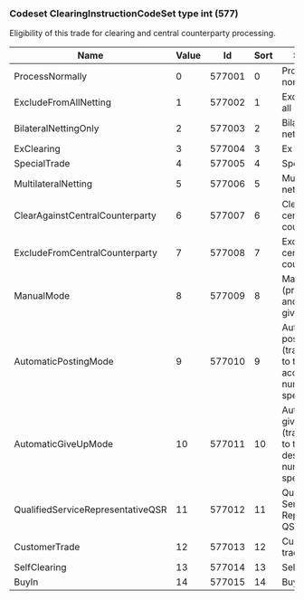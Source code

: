 ### Codeset ClearingInstructionCodeSet type int (577)

Eligibility of this trade for clearing and central counterparty processing.

| Name                              | Value | Id     | Sort | Synopsis                                                                           |
|-----------------------------------|-------|--------|------|------------------------------------------------------------------------------------|
| ProcessNormally                   | 0     | 577001 | 0    | Process normally                                                                   |
| ExcludeFromAllNetting             | 1     | 577002 | 1    | Exclude from all netting                                                           |
| BilateralNettingOnly              | 2     | 577003 | 2    | Bilateral netting only                                                             |
| ExClearing                        | 3     | 577004 | 3    | Ex clearing                                                                        |
| SpecialTrade                      | 4     | 577005 | 4    | Special trade                                                                      |
| MultilateralNetting               | 5     | 577006 | 5    | Multilateral netting                                                               |
| ClearAgainstCentralCounterparty   | 6     | 577007 | 6    | Clear against central counterparty                                                 |
| ExcludeFromCentralCounterparty    | 7     | 577008 | 7    | Exclude from central counterparty                                                  |
| ManualMode                        | 8     | 577009 | 8    | Manual mode (pre-posting and/or pre-giveup)                                        |
| AutomaticPostingMode              | 9     | 577010 | 9    | Automatic posting mode (trade posting to the position account number specified)    |
| AutomaticGiveUpMode               | 10    | 577011 | 10   | Automatic give-up mode (trade give-up to the give-up destination number specified) |
| QualifiedServiceRepresentativeQSR | 11    | 577012 | 11   | Qualified Service Representative QSR                                               |
| CustomerTrade                     | 12    | 577013 | 12   | Customer trade                                                                     |
| SelfClearing                      | 13    | 577014 | 13   | Self clearing                                                                      |
| BuyIn                             | 14    | 577015 | 14   | Buy-in                                                                             |

